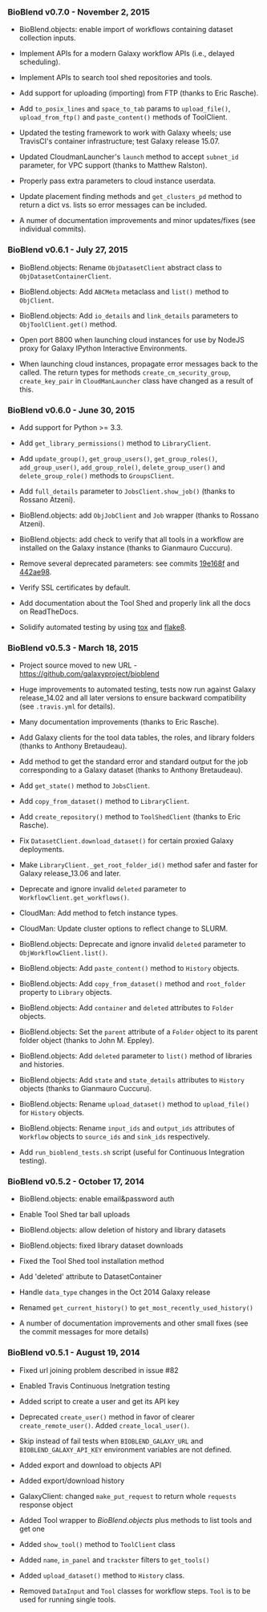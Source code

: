 ### BioBlend v0.7.0 - November 2, 2015

* BioBlend.objects: enable import of workflows containing dataset collection
  inputs.

* Implement APIs for a modern Galaxy workflow APIs (i.e., delayed scheduling).

* Implement APIs to search tool shed repositories and tools.

* Add support for uploading (importing) from FTP (thanks to Eric Rasche).

* Add ``to_posix_lines`` and ``space_to_tab`` params to ``upload_file()``,
  ``upload_from_ftp()`` and ``paste_content()`` methods of ToolClient.

* Updated the testing framework to work with Galaxy wheels; use TravisCI's
  container infrastructure; test Galaxy release 15.07.

* Updated CloudmanLauncher's ``launch`` method to accept ``subnet_id`` parameter,
  for VPC support (thanks to Matthew Ralston).

* Properly pass extra parameters to cloud instance userdata.

* Update placement finding methods and `get_clusters_pd` method to return a
  dict vs. lists so error messages can be included.

* A numer of documentation improvements and minor updates/fixes (see individual
  commits).

### BioBlend v0.6.1 - July 27, 2015

* BioBlend.objects: Rename ``ObjDatasetClient`` abstract class to
  ``ObjDatasetContainerClient``.

* BioBlend.objects: Add ``ABCMeta`` metaclass and ``list()`` method to
  ``ObjClient``.

* BioBlend.objects: Add ``io_details`` and ``link_details`` parameters to
  ``ObjToolClient.get()`` method.

* Open port 8800 when launching cloud instances for use by NodeJS proxy for
  Galaxy IPython Interactive Environments.

* When launching cloud instances, propagate error messages back to the called.
  The return types for methods ``create_cm_security_group``, ``create_key_pair``
  in ``CloudManLauncher`` class have changed as a result of this.

### BioBlend v0.6.0 - June 30, 2015

* Add support for Python >= 3.3.

* Add ``get_library_permissions()`` method to ``LibraryClient``.

* Add ``update_group()``, ``get_group_users()``, ``get_group_roles()``,
  ``add_group_user()``, ``add_group_role()``, ``delete_group_user()`` and
  ``delete_group_role()`` methods to ``GroupsClient``.

* Add ``full_details`` parameter to ``JobsClient.show_job()`` (thanks to Rossano
  Atzeni).

* BioBlend.objects: add ``ObjJobClient`` and ``Job`` wrapper (thanks to Rossano
  Atzeni).

* BioBlend.objects: add check to verify that all tools in a workflow are
  installed on the Galaxy instance (thanks to Gianmauro Cuccuru).

* Remove several deprecated parameters: see commits [19e168f](https://github.com/galaxyproject/bioblend/commit/19e168f5342f4c791d37694d7039a85f2669df71)
  and [442ae98](https://github.com/galaxyproject/bioblend/commit/442ae98037be7455d57be15542553dc848d99431).

* Verify SSL certificates by default.

* Add documentation about the Tool Shed and properly link all the docs on
  ReadTheDocs.

* Solidify automated testing by using [tox](https://tox.readthedocs.org/) and
  [flake8](https://gitlab.com/pycqa/flake8).

### BioBlend v0.5.3 - March 18, 2015

* Project source moved to new URL - https://github.com/galaxyproject/bioblend

* Huge improvements to automated testing, tests now run against Galaxy
  release_14.02 and all later versions to ensure backward compatibility
  (see `.travis.yml` for details).

* Many documentation improvements (thanks to Eric Rasche).

* Add Galaxy clients for the tool data tables, the roles, and library
  folders (thanks to Anthony Bretaudeau).

* Add method to get the standard error and standard output for the
  job corresponding to a Galaxy dataset (thanks to Anthony Bretaudeau).

* Add ``get_state()`` method to ``JobsClient``.

* Add ``copy_from_dataset()`` method to ``LibraryClient``.

* Add ``create_repository()`` method to ``ToolShedClient`` (thanks to Eric
  Rasche).

* Fix ``DatasetClient.download_dataset()`` for certain proxied Galaxy
  deployments.

* Make ``LibraryClient._get_root_folder_id()`` method safer and faster for
  Galaxy release_13.06 and later.

* Deprecate and ignore invalid ``deleted`` parameter to
  ``WorkflowClient.get_workflows()``.

* CloudMan: Add method to fetch instance types.

* CloudMan: Update cluster options to reflect change to SLURM.

* BioBlend.objects: Deprecate and ignore invalid ``deleted`` parameter
  to ``ObjWorkflowClient.list()``.

* BioBlend.objects: Add ``paste_content()`` method to ``History`` objects.

* BioBlend.objects: Add ``copy_from_dataset()`` method and ``root_folder``
  property to ``Library`` objects.

* BioBlend.objects: Add ``container`` and ``deleted`` attributes to ``Folder``
  objects.

* BioBlend.objects: Set the ``parent`` attribute of a ``Folder`` object to its
  parent folder object (thanks to John M. Eppley).

* BioBlend.objects: Add ``deleted`` parameter to ``list()`` method
  of libraries and histories.

* BioBlend.objects: Add ``state`` and ``state_details`` attributes to
 ``History`` objects (thanks to Gianmauro Cuccuru).

* BioBlend.objects: Rename ``upload_dataset()`` method to ``upload_file()``
  for ``History`` objects.

* BioBlend.objects: Rename ``input_ids`` and ``output_ids`` attributes of
  ``Workflow`` objects to ``source_ids`` and ``sink_ids`` respectively.

* Add ``run_bioblend_tests.sh`` script (useful for Continuous Integration
  testing).

### BioBlend v0.5.2 - October 17, 2014

* BioBlend.objects: enable email&password auth

* Enable Tool Shed tar ball uploads

* BioBlend.objects: allow deletion of history and library datasets

* BioBlend.objects: fixed library dataset downloads

* Fixed the Tool Shed tool installation method

* Add 'deleted' attribute to DatasetContainer

* Handle `data_type` changes in the Oct 2014 Galaxy release

* Renamed `get_current_history()` to `get_most_recently_used_history()`

* A number of documentation improvements and other small fixes (see
  the commit messages for more details)

### BioBlend v0.5.1 - August 19, 2014

* Fixed url joining problem described in issue #82

* Enabled Travis Continuous Inetgration testing

* Added script to create a user and get its API key

* Deprecated ``create_user()`` method in favor of clearer ``create_remote_user()``.
  Added ``create_local_user()``.

* Skip instead of fail tests when ``BIOBLEND_GALAXY_URL`` and
  ``BIOBLEND_GALAXY_API_KEY`` environment variables are not defined.

* Added export and download to objects API

* Added export/download history

* GalaxyClient: changed ``make_put_request`` to return whole ``requests``
  response object

* Added Tool wrapper to *BioBlend.objects* plus methods to list tools and get one

* Added ``show_tool()`` method to ``ToolClient`` class

* Added ``name``, ``in_panel`` and
  ``trackster`` filters to ``get_tools()``

* Added ``upload_dataset()`` method to ``History`` class.

* Removed ``DataInput`` and ``Tool`` classes for workflow steps. ``Tool`` is to
  be used for running single tools.
